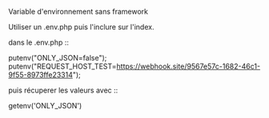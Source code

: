 Variable d'environnement sans framework 

Utiliser un .env.php puis l'inclure sur l'index. 

dans le .env.php
::

  putenv("ONLY_JSON=false");
  putenv("REQUEST_HOST_TEST=https://webhook.site/9567e57c-1682-46c1-9f55-8973ffe23314");
  
puis récuperer les valeurs avec 
::

  getenv('ONLY_JSON')


  
  
